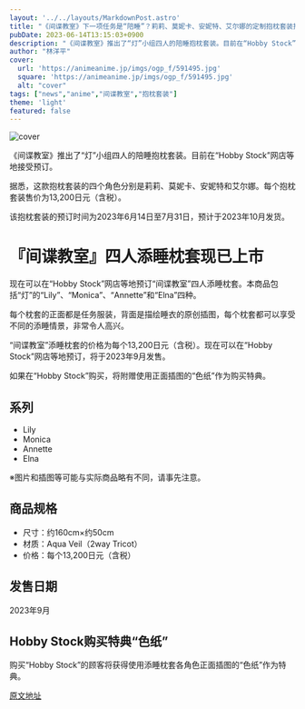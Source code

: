 ```yaml
---
layout: '../../layouts/MarkdownPost.astro'
title: "《间谍教室》下一项任务是“陪睡”？莉莉、莫妮卡、安妮特、艾尔娜的定制抱枕套装推出"
pubDate: 2023-06-14T13:15:03+0900
description: "《间谍教室》推出了“灯”小组四人的陪睡抱枕套装。目前在“Hobby Stock”网店等地接受预订。"
author: "林洋平"
cover:
  url: 'https://animeanime.jp/imgs/ogp_f/591495.jpg'
  square: 'https://animeanime.jp/imgs/ogp_f/591495.jpg'
  alt: "cover"
tags: ["news","anime","间谍教室","抱枕套装"]
theme: 'light'
featured: false
---
```


![cover](https://animeanime.jp/imgs/ogp_f/591495.jpg)

《间谍教室》推出了“灯”小组四人的陪睡抱枕套装。目前在“Hobby Stock”网店等地接受预订。

据悉，这款抱枕套装的四个角色分别是莉莉、莫妮卡、安妮特和艾尔娜。每个抱枕套装售价为13,200日元（含税）。

该抱枕套装的预订时间为2023年6月14日至7月31日，预计于2023年10月发货。

# 『间谍教室』四人添睡枕套现已上市

现在可以在“Hobby Stock”网店等地预订“间谍教室”四人添睡枕套。本商品包括“灯”的“Lily”、“Monica”、“Annette”和“Elna”四种。

每个枕套的正面都是任务服装，背面是描绘睡衣的原创插图，每个枕套都可以享受不同的添睡情景，非常令人高兴。

“间谍教室”添睡枕套的价格为每个13,200日元（含税）。现在可以在“Hobby Stock”网店等地预订，将于2023年9月发售。

如果在“Hobby Stock”购买，将附赠使用正面插图的“色纸”作为购买特典。

## 系列

- Lily
- Monica
- Annette
- Elna

※图片和插图等可能与实际商品略有不同，请事先注意。

## 商品规格

- 尺寸：约160cm×约50cm
- 材质：Aqua Veil（2way Tricot）
- 价格：每个13,200日元（含税）

## 发售日期

2023年9月

## Hobby Stock购买特典“色纸”

购买“Hobby Stock”的顾客将获得使用添睡枕套各角色正面插图的“色纸”作为特典。

  [原文地址](https://animeanime.jp/article/2023/06/14/77912.html)